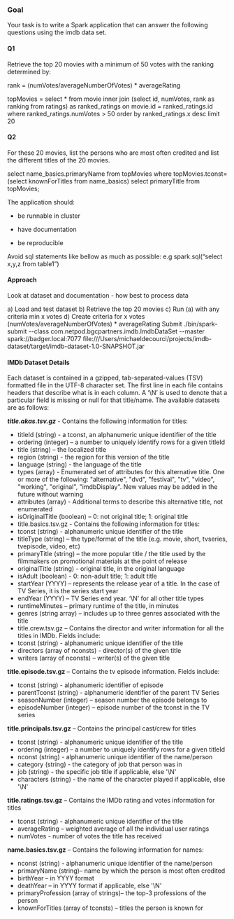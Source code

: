 ### Goal

Your task is to write a Spark application that can answer the following questions using the imdb data set.


#### Q1
Retrieve the top 20 movies with a minimum of 50 votes with the ranking determined by:

rank = (numVotes/averageNumberOfVotes) * averageRating

topMovies = select * from movie inner join (select id, numVotes, rank as ranking from ratings) as ranked_ratings 
on movie.id = ranked_ratings.id 
where ranked_ratings.numVotes > 50
order by ranked_ratings.x desc
limit 20

#### Q2

For these 20 movies, list the persons who are most often credited and list the
different titles of the 20 movies.

select name_basics.primaryName from topMovies where topMovies.tconst=(select knownForTitles from name_basics)
select primaryTitle from topMovies;

The application should:

* be runnable in cluster

* have documentation

* be reproducible

Avoid sql statements like bellow as much as possible: e.g spark.sql(“select x,y,z from table1”)

#### Approach

Look at dataset and documentation - how best to process data

a) Load and test dataset 
b) Retrieve the top 20 movies
c) Run (a) with any  criteria min x votes
d) Create criteria for x votes (numVotes/averageNumberOfVotes) * averageRating
Submit
./bin/spark-submit --class com.netpod.bgcpartners.imdb.ImdbDataSet --master spark://badger.local:7077 file:///Users/michaeldecourci/projects/imdb-dataset/target/imdb-dataset-1.0-SNAPSHOT.jar


#### IMDb Dataset Details 
Each dataset is contained in a gzipped, tab-separated-values (TSV) formatted file in the UTF-8 character set. The first line in each file contains headers that describe what is in each column. A ‘\N’ is used to denote that a particular field is missing or null for that title/name. The available datasets are as follows: 

***title.akas.tsv.gz*** - Contains the following information for titles:

* titleId (string) - a tconst, an alphanumeric unique identifier of the title
* ordering (integer) – a number to uniquely identify rows for a given titleId
* title (string) – the localized title
* region (string) - the region for this version of the title
* language (string) - the language of the title
* types (array) - Enumerated set of attributes for this alternative title. One or more of the following: "alternative", "dvd", "festival", "tv", "video", "working", "original", "imdbDisplay". New values may be added in the future without warning
* attributes (array) - Additional terms to describe this alternative title, not enumerated
* isOriginalTitle (boolean) – 0: not original title; 1: original title
* title.basics.tsv.gz - Contains the following information for titles:
* tconst (string) - alphanumeric unique identifier of the title
* titleType (string) – the type/format of the title (e.g. movie, short, tvseries, tvepisode, video, etc)
* primaryTitle (string) – the more popular title / the title used by the filmmakers on promotional materials at the point of release
* originalTitle (string) - original title, in the original language
* isAdult (boolean) - 0: non-adult title; 1: adult title
* startYear (YYYY) – represents the release year of a title. In the case of TV Series, it is the series start year
* endYear (YYYY) – TV Series end year. ‘\N’ for all other title types
* runtimeMinutes – primary runtime of the title, in minutes
* genres (string array) – includes up to three genres associated with the title
* title.crew.tsv.gz – Contains the director and writer information for all the titles in IMDb. Fields include:
* tconst (string) - alphanumeric unique identifier of the title
* directors (array of nconsts) - director(s) of the given title
* writers (array of nconsts) – writer(s) of the given title

**title.episode.tsv.gz** – Contains the tv episode information. Fields include:

* tconst (string) - alphanumeric identifier of episode
* parentTconst (string) - alphanumeric identifier of the parent TV Series
* seasonNumber (integer) – season number the episode belongs to
* episodeNumber (integer) – episode number of the tconst in the TV series

**title.principals.tsv.gz** – Contains the principal cast/crew for titles
* tconst (string) - alphanumeric unique identifier of the title
* ordering (integer) – a number to uniquely identify rows for a given titleId
* nconst (string) - alphanumeric unique identifier of the name/person
* category (string) - the category of job that person was in
* job (string) - the specific job title if applicable, else '\N'
* characters (string) - the name of the character played if applicable, else '\N'

**title.ratings.tsv.gz** – Contains the IMDb rating and votes information for titles
* tconst (string) - alphanumeric unique identifier of the title
* averageRating – weighted average of all the individual user ratings
* numVotes - number of votes the title has received

**name.basics.tsv.gz** – Contains the following information for names:
* nconst (string) - alphanumeric unique identifier of the name/person
* primaryName (string)– name by which the person is most often credited
* birthYear – in YYYY format
* deathYear – in YYYY format if applicable, else '\N'
* primaryProfession (array of strings)– the top-3 professions of the person
* knownForTitles (array of tconsts) – titles the person is known for
